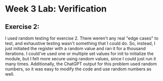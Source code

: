 # Week 3 Lab: Verification

## Exercise 2:
I used random testing for exercise 2. There weren't any real "edge cases" to test, and exhaustive testing wasn't something that I could do. So, instead, I just initiated the register with a random value and ran it for a thousand iterations. I could've used one or multiple set values for init to initialize the module, but I felt more secure using random values, since I could just run it many times. Additionally, the ChatGPT output for this problem used random numbers, so it was easy to modify the code and use random numbers as well.